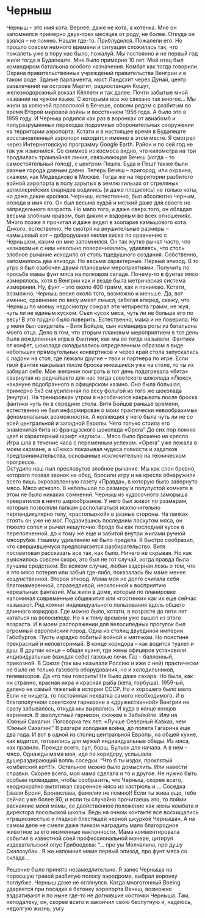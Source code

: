 # Черныш

Черныш – это имя кота. Вернее, даже не кота, а котенка. Мне он запомнился примерно двух-трех месяцев от роду, не более. Откуда он взялся – не помню. Нашли где-то. Приблудился. Пожалели его. Но прошло совсем немного времени и ситуация сложилась так, что пожалеть уже в пору нас было, пожалуй. 
Мы постоянно и не первый год жили тогда в Будапеште. Мне было примерно 10 лет. Мой отец был командиром батальона особого назначения. Комбат как тогда говорили.  Охрана правительственных учреждений правительства Венгрии и в таком роде. Здание парламента, мост Ландсхит через Дунай, центр развлечений на острове Маргит, радиостанция Кошут, железнодорожный вокзал Кёллети и так далее. Почти забытые мной названия на чужом языке. С которыми все же связано так многое… Мы жили за колючей проволокой в Вечеше, совсем рядом с разбитым во время Второй мировой войны и восстанием 1956 года. А было это в 1959 году. И Черныш родился как раз в воронках от авиабомб и полуразрушенных переходах подземных оборонительных сооружении на территории аэропорта. Кстати и в настоящее время в Будапеште восстановленный аэропорт находится именно в этом месте. Я смотрел через Интернетовскую программу Google Earth. Район и по сей год не так уж изменился. Со снимков из космоса видно, что километра на три продлилась трамвайная линия, связывающая Вечеш (когда - то самостоятельный голод), с центром Пешта. Буда и  Пешт также были разные города давным давно. Теперь Вечеш – пригород, или окраина, скажем, как Медведково в Москве.  Тогда же на территории разбитого войной аэропорта в полу зарытых в землю гильзах от стреляных артиллерийских снарядов водились (и даже плодились) не только коты, но даже дикие кролики. 
Черныш, естественно, был абсолютно черным, отсюда и имя его. Он был весьма худой и мелкий даже для своего не запредельного возраста. Но мало того, и даже сверх того, он обладал весьма злобным нравом, был диким и вздорным во всех отношениях. Много позже я прочитал и даже видел в зоопарке камышового кота. Дикого, естественно. Не смотря на внушительные размеры – камышовый кот – добродушная милая киска по сравнению с Чернышом, каким он мне запомнился. Он так жутко рычал часто, что незнакомые с ним невольно поворачивались, удивляясь, что столь злобное рычание исходило от столь тщедушного создания. 
Собственно, запомнилось два эпизода. Но весьма характерные. 
Первый эпизод. В то утро я был озабочен двумя плановыми мероприятиями. Получить по просьбе мамы фунт мяса на полковом складе. Почему-то в фунтах мясо измерялось, хотя в Венгрии как и везде была метрическая система измерения. Ну, фунт – это около 400 грамм, как я понимаю. Кстати, возможно, Черныш весил около того, возможно и меньше.  Да, вот именно, сравнение по весу имеет смысл, забегая вперед, скажу, что Черныш по моему недосмотру сожрал эти четыреста грамм, не жуя, чуть ли не единым куском. Съел кусок мяса, чуть ли не больше его по весу! В это трудно было поверить. Естественно, мама и не поверила. Но у меня был свидетель – Витя Бойцов, сын командира роты из батальона моего отца. 
Дело в том, что вторым плановым мероприятием в тот день была вожделенная игра в Фантики, как мы ее тогда называли. Фантики от конфет, шоколада складывались определенным образом в виде небольших прямоугольных конвертиков и через край стола запускались с ладони на стол, где лежали другие – твои и партнера по игре.  Если твой фантик накрывал после броска имевшиеся уже на столе, то ты их забирал себе.  Мое желание поиграть в тот день подогревала «бита» свернутая из редчайшего для нас тогда советского шоколада «Люкс», накануне подобранного в офицерском казино. Она была большая, примерно 5х3 см усиленная по весу фольгой из того же шоколада (внутри). На тренировках утром я насобачился накрывать после броска фантики чуть ли в середине стола. Витя Бойцов раньше времени, естественно не был  информирован о моих практически невообразимых феноменальных возможностях. А коллекция у него была чуть ли не со всей центральной и западной Европы. Чего только стоила его знаменитая бита из французского шоколада «Opera” 
До сих пор помню цвет и характерный шрифт надписи…
Мясо было брошено на кресло. Игра шла в течение часа с переменным успехом. «Оpera” уже лежала в моем кармане, а «Люкс» показывал чудеса ловкости и задатков предпринимательства, основанные исключительно на техническом прогрессе.  
Остудило наш пыл пресловутое злобное рычание. Мы как слон бревно, которого позвал звонок на обед, бросили игру и на кресле обнаружили всего лишь окровавленную газету «Правда», в которую было завернуто мясо. Мясо исчезло. В небольшой по размеру и полупустой комнате в этом не было никаких сомнений. Черныш из худосочного заморыша превратился в нечто шарообразное. У него был живот по размерам, которые позволяли лапкам располагаться исключительно перпендикулярно телу,  «растопыркой»  в разные стороны. На лапках стоять он уже не мог. Подавившись последним лоскутом мяса, он тяжело сопел и рычал нешуточно. Вроде бы как последний кусок в переполненной, до к тому же еще и забитой внутри жилами ручной мясорубке. Нашему удивлению не было предела. Я быстро сообразил, что свершившемуся предполагается разбирательство. Витя посоветовал рассказать все так, как было. Ничего не скрывая. Но как выяснилось совсем скоро, это был не тот случай, когда правда была лучшим средством. Во всяком случае, любая вздорная ложь о том, что я это мясо потерял или забыл где-либо, показалась бы маме менее кощунственной. 
Второй эпизод. Мама моя не долго считала себя благонамеренной, справедливой, несклонной к восприятию нереальных фантазий. Мы жили в доме, который по планировке напоминал современные общежития или «гостинки»  как их еще сейчас называют. Ряд комнат индивидуального пользования вдоль общего длинного коридора. Где можно было, кстати, в возрасте до пяти лет кататься на велосипеде. Но я к тому времени уже вышел из этого возраста. И в моем распоряжении для велосипедных прогулок был огромный европейский город. Одна из столиц двуединой империи Габсбургов. Пусть изрядно побитый войной и мятяжом. Но поистине прекрасный и неповторимый. 
В конце коридора – как водится туалет и душ. В другом конце – общая кухня, где жены офицеров установили индивидуальные (каждая себе) газовые  печи.  Газ – баллонный, привозной. В Союзе (так мы называли Россию и иже с ней) практически не было не только газового оборудования, но и холодильников, телевизоров. Да что там говорить! Не было даже сахара. Но была, как ни странно, красная икра и красная рыба (кета, горбуша). 1959-ый, далеко не самый тяжелый в истории СССР. Но и хорошего было мало. Если не нищета, то постоянная нехватка самого необходимого. И в благополучном советском гарнизоне в «дружественной» Венгрии не сразу забывалось, откуда мы вырвались. И куда в конце концов вернемся. В захолустный гарнизон, скажем в Забайкйле. Или на Южный Сахалин. Поговорка тех лет: «Лучше Северный Кавказ, чем Южный Сахалин!”  В разгаре холодная война, до полета Гагарина еще два года. 
И вот в одной из столиц  центральной Европы, на общей кухне, как водится, готовились для мужей индивидуальные обеды. Из мяса, как правило. Прежде всего, суп, борщ. Бульон для начала. А в нем – мясо.  Однажды мама моя, идя по коридору, услышала душераздирающий вопль соседки: “Что б ты издох, проклятый комбатский кот!!!».  Остальное можно было домыслить. Или навести справки. Скорее всего, моя мама сделала и то и другое. 
Не нужно быть особым провидцем, чтобы сообразить, что Черныш, скорее всего, неоднократно вытягивал сваренное мясо из кастрюль и … Соседка (звали Броня, Бронислава, фамилии не помню)! Если ты жива еще, тебе сейчас уже более 90, и если ты случайно прочитаешь это, то пойми раскаяние моей мамы, ее двойственное положение как жены комбата и директора посольской школы. Ведь на очном контакте все восхищались «грациозностью и гладкой блестящей черной шкуркой Черныша». А на самом деле не смели даже пинком наградить мало благородное животное за его низменные наклонности. Мама комментировала события в известной соей профессиональной манере, цитируя издевательский опус Грибоедова: “… про ум Молчалина, про душу Скалозуба» .
Я же напомнил маме первый эпизод, про фунт мяса со склада…

Решение было принято незамедлительно. Я занес Черныша на поросшую травой  разбитую полосу аэродрома, выбрал воронку поглубже. Черныш даже не оглянулся. 
Когда многотонный Boeing ударяется при посадке  в бетонку аэропорта Вечеш, возможно вздрагивают и по ныне где-то не догнившие косточки Черныша. Там, неподалеку, он, скорее всего и закончил свою беспутную и,  надеюсь, недолгую жизнь. 
yury
